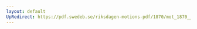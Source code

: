```yaml
---
layout: default
UpRedirect: https://pdf.swedeb.se/riksdagen-motions-pdf/1870/mot_1870__ak__00125/mot_1870__ak__00125_001.pdf
---
```

